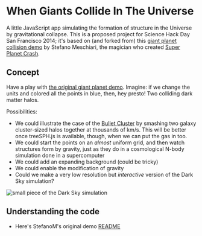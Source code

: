 # When Giants Collide In The Universe

A little JavaScript app simulating the formation of structure in the Universe by gravitational collapse. This is a proposed project for Science Hack Day San Francisco 2014; it's based on (and forked from) this [giant planet collision demo](http://www.stefanom.org/wgc/test_nbody.html) by Stefano Meschiari, the magician who created [Super Planet Crash](http://www.stefanom.org/spc).

## Concept

Have a play with [the original giant planet demo](http://www.stefanom.org/colliding-n-body-spheres-particle-mayhem-2/).
Imagine: if we change the units and colored all the points in blue, then, hey presto! Two colliding dark matter halos.

Possibilities:

* We could illustrate the case of the [Bullet Cluster](http://en.wikipedia.org/wiki/Bullet_Cluster) by smashing two galaxy cluster-sized halos together at thousands of km/s. This will be better once treeSPH.js is available, though, when we can put the gas in too.
* We could start the points on an *almost* uniform grid, and then watch structures form by gravity, just as they do in a cosmological N-body simulation done in a supercomputer
* We could add an expanding background (could be tricky)
* We could enable the modification of gravity
* Could we make a very low resolution but *interactive* version of the Dark Sky simulation?

![small piece of the Dark Sky simulation](http://portal.nersc.gov/project/darksky/skillman/darkpanner/slice2/tile-4-8-7.png)




## Understanding the code

* Here's StefanoM's original demo [README](https://github.com/stefano-meschiari/WhenGiantsCollide/edit/master/README.md)
